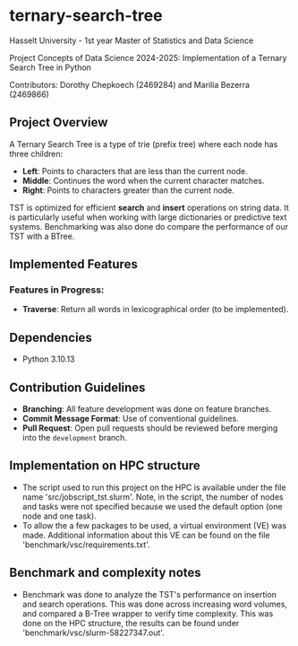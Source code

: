 # ternary-search-tree
Hasselt University - 1st year Master of Statistics and Data Science

Project Concepts of Data Science 2024-2025: Implementation of a Ternary Search Tree in Python

Contributors: Dorothy Chepkoech (2469284) and Marilia Bezerra (2469866)

## Project Overview
A Ternary Search Tree is a type of trie (prefix tree) where each node has three children:
- **Left**: Points to characters that are less than the current node.
- **Middle**: Continues the word when the current character matches.
- **Right**: Points to characters greater than the current node.

TST is optimized for efficient **search** and **insert** operations on string data. It is particularly useful when working with large dictionaries or predictive text systems. Benchmarking was also done do compare the performance of our TST with a BTree. 

## Implemented Features

###  Features in Progress:
- **Traverse**: Return all words in lexicographical order (to be implemented).

## Dependencies
- Python 3.10.13

## Contribution Guidelines
- **Branching**: All feature development was done on feature branches.
- **Commit Message Format**: Use of conventional guidelines.
- **Pull Request**: Open pull requests should be reviewed before merging into the `development` branch.

## Implementation on HPC structure
- The script used to run this project on the HPC is available under the file name 'src/jobscript_tst.slurm'. Note, in the script, the number of nodes and tasks were not specified because we used the default option (one node and one task). 
- To allow the a few packages to be used, a virtual environment (VE) was made. Additional information about this VE can be found on the file 'benchmark/vsc/requirements.txt'.

## Benchmark and complexity notes 
- Benchmark was done to analyze the TST's performance on insertion and search operations. This was done across increasing word volumes, and compared a B-Tree wrapper to verify time complexity. This was done on the HPC structure, the results can be found under 'benchmark/vsc/slurm-58227347.out'. 